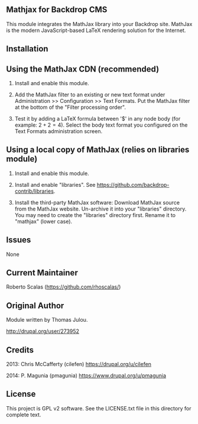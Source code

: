 Mathjax for Backdrop CMS
------------------------

This module integrates the MathJax library into your Backdrop site. MathJax is the
modern JavaScript-based LaTeX rendering solution for the Internet.

Installation
------------

Using the MathJax CDN (recommended)
-------------------------------

1. Install and enable this module.

2. Add the MathJax filter to an existing or new text format under 
   Administration >> Configuration >> Text Formats. Put the MathJax filter at
   the bottom of the "Filter processing order".

3. Test it by adding a LaTeX formula between '$' in any node body (for example: 
   $2 + 2 = 4$). Select the body text format you configured on the Text Formats
   administration screen.


Using a local copy of MathJax (relies on libraries module)
----------------------------------------------------------

1. Install and enable this module.

2. Install and enable "libraries". See https://github.com/backdrop-contrib/libraries.

3. Install the third-party MathJax software:
     Download MathJax source from the MathJax website.
     Un-archive it into your "libraries" directory.
     You may need to create the "libraries" directory first.
     Rename it to "mathjax" (lower case).

Issues
------

None

Current Maintainer
------------------

Roberto Scalas (https://github.com/rhoscalas/)

Original Author
---------------
Module written by Thomas Julou.

http://drupal.org/user/273952

Credits
-------
2013: Chris McCafferty (cilefen) https://drupal.org/u/cilefen

2014: P. Magunia (pmagunia) https://www.drupal.org/u/pmagunia

License
-------

This project is GPL v2 software. See the LICENSE.txt file in this directory for
complete text.
